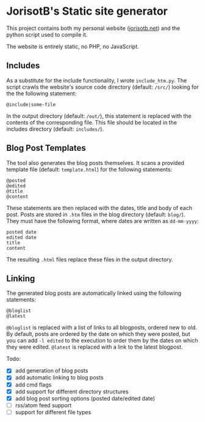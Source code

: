 # JorisotB's Static site generator
This project contains both my personal website ([jorisotb.net](https://jorisotb.net)) and the python script used to compile it.

The website is entirely static, no PHP, no JavaScript.

## Includes
As a substitute for the include functionality, I wrote `include_htm.py`.
The script crawls the website's source code directory (default: `/src/`) looking for the the following statement:
```
@include|some-file
```
In the output directory (default: `/out/`), this statement is replaced with the contents of the corresponding file. This file should be located in the includes directory (default: `includes/`).

## Blog Post Templates
The tool also generates the blog posts themselves. It scans a provided template file (default: `template.html`) for the following statements:
```
@posted
@edited
@title
@content
```
These statements are then replaced with the dates, title and body of each post. Posts are stored in `.htm` files in the blog directory (default: `blog/`). They must have the following format, where dates are written as `dd-mm-yyyy`:
```
posted date
edited date
title
content
```
The resulting `.html` files replace these files in the output directory.

## Linking
The generated blog posts are automatically linked using the following statements:
```
@bloglist
@latest
```
`@bloglist` is replaced with a list of links to all blogposts, ordered new to old. By default, posts are ordered by the date on which they were posted, but you can add `-l edited` to the execution to order them by the dates on which they were edited.
`@latest` is replaced with a link to the latest blogpost.

Todo:
  * [x] add generation of blog posts
  * [x] add automatic linking to blog posts
  * [x] add cmd flags
  * [x] add support for different directory structures
  * [x] add blog post sorting options (posted date/edited date)
  * [ ] rss/atom feed support
  * [ ] support for different file types

